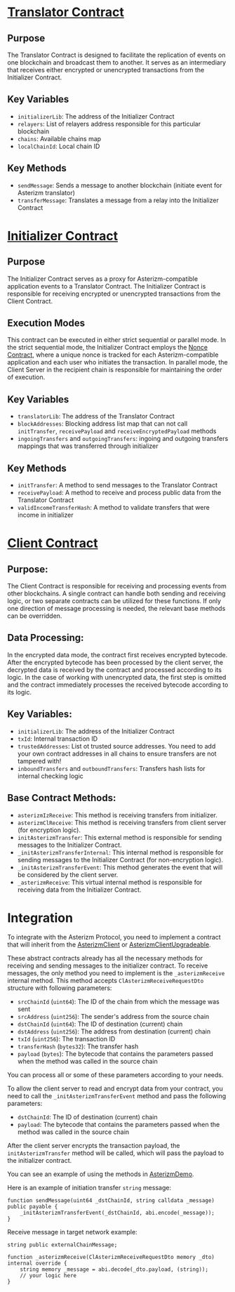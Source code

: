 # [Translator Contract](./contracts/AsterizmTranslatorV1.sol)

## Purpose
The Translator Contract is designed to facilitate the replication of events on one blockchain and broadcast them to another. It serves as an intermediary that receives either encrypted or unencrypted transactions from the Initializer Contract.

## Key Variables
- `initializerLib`: The address of the Initializer Contract
- `relayers`: List of relayers address responsible for this particular blockchain
- `chains`: Available chains map
- `localChainId`: Local chain ID

## Key Methods
- `sendMessage`: Sends a message to another blockchain (initiate event for Asterizm translator)
- `transferMessage`: Translates a message from a relay into the Initializer Contract

# [Initializer Contract](./contracts/AsterizmInitializerV1.sol)

## Purpose
The Initializer Contract serves as a proxy for Asterizm-compatible application events to a Translator Contract.
The Initializer Contract is responsible for receiving encrypted or unencrypted transactions from the Client Contract.

## Execution Modes
This contract can be executed in either strict sequential or parallel mode.
In the strict sequential mode, the Initializer Contract employs the [Nonce Contract](./contracts/AsterizmNonce.sol), where a unique nonce is tracked for each Asterizm-compatible application and each user who initiates the transaction.
In parallel mode, the Client Server in the recipient chain is responsible for maintaining the order of execution.

## Key Variables
- `translatorLib`: The address of the Translator Contract
- `blockAddresses`: Blocking address list map that can not call `initTransfer`, `receivePayload` and `receiveEncryptedPayload` methods
- `ingoingTransfers` and `outgoingTransfers`: ingoing and outgoing transfers mappings that was transferred through initializer

## Key Methods
- `initTransfer`: A method to send messages to the Translator Contract
- `receivePayload`: A method to receive and process public data from the Translator Contract
- `validIncomeTransferHash`: A method to validate transfers that were income in initializer

# [Client Contract](./contracts/base/AsterizmClientUpgradeable.sol)
## Purpose:
The Client Contract is responsible for receiving and processing events from other blockchains. A single contract can handle both sending and receiving logic, or two separate contracts can be utilized for these functions. If only one direction of message processing is needed, the relevant base methods can be overridden.

## Data Processing:
In the encrypted data mode, the contract first receives encrypted bytecode. After the encrypted bytecode has been processed by the client server, the decrypted data is received by the contract and processed according to its logic. In the case of working with unencrypted data, the first step is omitted and the contract immediately processes the received bytecode according to its logic.

## Key Variables:
- `initializerLib`: The address of the Initializer Contract
- `txId`: Internal transaction ID
- `trustedAddresses`: List ot trusted source addresses. You need to add your own contract addresses in all chains to ensure transfers are not tampered with!
- `inboundTransfers` and `outboundTransfers`: Transfers hash lists for internal checking logic

## Base Contract Methods:
- `asterizmIzReceive`: This method is receiving transfers from initializer.
- `asterizmClReceive`: This method is receiving transfers from client server (for encryption logic).
- `initAsterizmTransfer`: This external method is responsible for sending messages to the Initializer Contract.
- `_initAsterizmTransferInternal`: This internal method is responsible for sending messages to the Initializer Contract (for non-encryption logic).
- `_initAsterizmTransferEvent`: This method generates the event that will be considered by the client server.
- `_asterizmReceive`: This virtual internal method is responsible for receiving data from the Initializer Contract.


# Integration

To integrate with the Asterizm Protocol, you need to implement a contract that will inherit from the [AsterizmClient](./contracts/base/AsterizmClient.sol) or [AsterizmClientUpgradeable](./contracts/base/AsterizmClientUpgradeable.sol).

These abstract contracts already has all the necessary methods for receiving and sending messages to the initializer contract. To receive messages, the only method you need to implement is the `_asterizmReceive` internal method. This method accepts `ClAsterizmReceiveRequestDto` structure with following parameters:

- `srcChainId` (`uint64`): The ID of the chain from which the message was sent
- `srcAddress` (`uint256`): The sender's address from the source chain
- `dstChainId` (`uint64`): The ID of destination (current) chain
- `dstAddress` (`uint256`): The address from destination (current) chain
- `txId` (`uint256`): The transaction ID
- `transferHash` (`bytes32`): The transfer hash
- `payload` (`bytes`): The bytecode that contains the parameters passed when the method was called in the source chain

You can process all or some of these parameters according to your needs.

To allow the client server to read and encrypt data from your contract, you need to call the `_initAsterizmTransferEvent` method and pass the following parameters:

- `dstChainId`: The ID of destination (current) chain
- `payload`: The bytecode that contains the parameters passed when the method was called in the source chain

After the client server encrypts the transaction payload, the `initAsterizmTransfer` method will be called, which will pass the payload to the initializer contract.


You can see an example of using the methods in [AsterizmDemo](./contracts/demo/AsterizmDemo.sol).

Here is an example of initiation transfer `string` message:

```solidity
function sendMessage(uint64 _dstChainId, string calldata _message) public payable {
    _initAsterizmTransferEvent(_dstChainId, abi.encode(_message));
}
```

Receive message in target network example:

```solidity
string public externalChainMessage;

function _asterizmReceive(ClAsterizmReceiveRequestDto memory _dto) internal override {
    string memory _message = abi.decode(_dto.payload, (string));
    // your logic here
}
```
